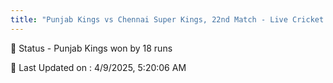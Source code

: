 ```yaml
---
title: "Punjab Kings vs Chennai Super Kings, 22nd Match - Live Cricket Score"
--- 
```


📑 Status - Punjab Kings won by 18 runs

📝 Last Updated on : 4/9/2025, 5:20:06 AM  

